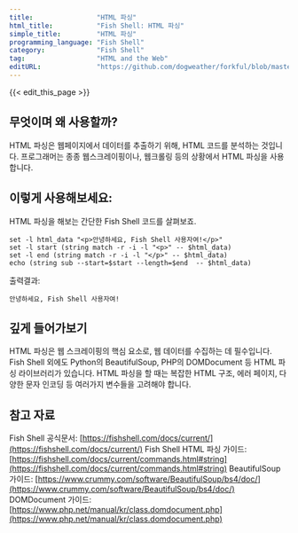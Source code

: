 ```yaml
---
title:                "HTML 파싱"
html_title:           "Fish Shell: HTML 파싱"
simple_title:         "HTML 파싱"
programming_language: "Fish Shell"
category:             "Fish Shell"
tag:                  "HTML and the Web"
editURL:              "https://github.com/dogweather/forkful/blob/master/content/ko/fish-shell/parsing-html.md"
---
```


{{< edit_this_page >}}

## 무엇이며 왜 사용할까?
HTML 파싱은 웹페이지에서 데이터를 추출하기 위해, HTML 코드를 분석하는 것입니다. 프로그래머는 종종 웹스크레이핑이나, 웹크롤링 등의 상황에서 HTML 파싱을 사용합니다.

## 이렇게 사용해보세요:
HTML 파싱을 해보는 간단한 Fish Shell 코드를 살펴보죠.
```Fish Shell
set -l html_data "<p>안녕하세요, Fish Shell 사용자여!</p>"
set -l start (string match -r -i -l "<p>" -- $html_data)
set -l end (string match -r -i -l "</p>" -- $html_data)
echo (string sub --start=$start --length=$end  -- $html_data)
```
출력결과:
```Fish Shell
안녕하세요, Fish Shell 사용자여!
```

## 깊게 들어가보기
HTML 파싱은 웹 스크레이핑의 핵심 요소로, 웹 데이터를 수집하는 데 필수입니다. Fish Shell 외에도 Python의 BeautifulSoup, PHP의 DOMDocument 등 HTML 파싱 라이브러리가 있습니다. HTML 파싱을 할 때는 복잡한 HTML 구조, 에러 페이지, 다양한 문자 인코딩 등 여러가지 변수들을 고려해야 합니다.

## 참고 자료
Fish Shell 공식문서: [https://fishshell.com/docs/current/](https://fishshell.com/docs/current/)
Fish Shell HTML 파싱 가이드: [https://fishshell.com/docs/current/commands.html#string](https://fishshell.com/docs/current/commands.html#string)
BeautifulSoup 가이드: [https://www.crummy.com/software/BeautifulSoup/bs4/doc/](https://www.crummy.com/software/BeautifulSoup/bs4/doc/)
DOMDocument 가이드: [https://www.php.net/manual/kr/class.domdocument.php](https://www.php.net/manual/kr/class.domdocument.php)